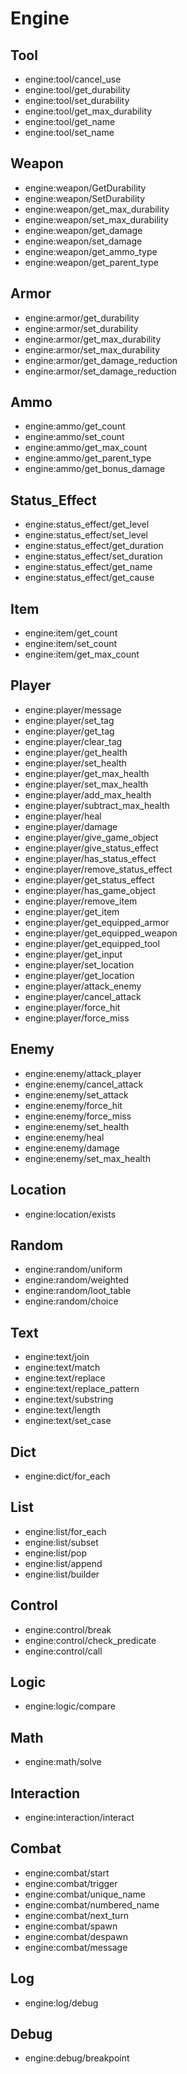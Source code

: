 # Engine
## Tool
- engine:tool/cancel_use
- engine:tool/get_durability
- engine:tool/set_durability
- engine:tool/get_max_durability
- engine:tool/get_name
- engine:tool/set_name
## Weapon
- engine:weapon/GetDurability
- engine:weapon/SetDurability
- engine:weapon/get_max_durability
- engine:weapon/set_max_durability
- engine:weapon/get_damage
- engine:weapon/set_damage
- engine:weapon/get_ammo_type
- engine:weapon/get_parent_type
## Armor
- engine:armor/get_durability
- engine:armor/set_durability
- engine:armor/get_max_durability
- engine:armor/set_max_durability
- engine:armor/get_damage_reduction
- engine:armor/set_damage_reduction
## Ammo
- engine:ammo/get_count
- engine:ammo/set_count
- engine:ammo/get_max_count
- engine:ammo/get_parent_type
- engine:ammo/get_bonus_damage
## Status_Effect
- engine:status_effect/get_level
- engine:status_effect/set_level
- engine:status_effect/get_duration
- engine:status_effect/set_duration
- engine:status_effect/get_name
- engine:status_effect/get_cause
## Item
- engine:item/get_count
- engine:item/set_count
- engine:item/get_max_count
## Player
- engine:player/message
- engine:player/set_tag
- engine:player/get_tag
- engine:player/clear_tag
- engine:player/get_health
- engine:player/set_health
- engine:player/get_max_health
- engine:player/set_max_health
- engine:player/add_max_health
- engine:player/subtract_max_health
- engine:player/heal
- engine:player/damage
- engine:player/give_game_object
- engine:player/give_status_effect
- engine:player/has_status_effect
- engine:player/remove_status_effect
- engine:player/get_status_effect
- engine:player/has_game_object
- engine:player/remove_item
- engine:player/get_item
- engine:player/get_equipped_armor
- engine:player/get_equipped_weapon
- engine:player/get_equipped_tool
- engine:player/get_input
- engine:player/set_location
- engine:player/get_location
- engine:player/attack_enemy
- engine:player/cancel_attack
- engine:player/force_hit
- engine:player/force_miss
## Enemy
- engine:enemy/attack_player
- engine:enemy/cancel_attack
- engine:enemy/set_attack
- engine:enemy/force_hit
- engine:enemy/force_miss
- engine:enemy/set_health
- engine:enemy/heal
- engine:enemy/damage
- engine:enemy/set_max_health
## Location
- engine:location/exists
## Random
- engine:random/uniform
- engine:random/weighted
- engine:random/loot_table
- engine:random/choice
## Text
- engine:text/join
- engine:text/match
- engine:text/replace
- engine:text/replace_pattern
- engine:text/substring
- engine:text/length
- engine:text/set_case
## Dict
- engine:dict/for_each
## List
- engine:list/for_each
- engine:list/subset
- engine:list/pop
- engine:list/append
- engine:list/builder
## Control
- engine:control/break
- engine:control/check_predicate
- engine:control/call
## Logic
- engine:logic/compare
## Math
- engine:math/solve
## Interaction
- engine:interaction/interact
## Combat
- engine:combat/start
- engine:combat/trigger
- engine:combat/unique_name
- engine:combat/numbered_name
- engine:combat/next_turn
- engine:combat/spawn
- engine:combat/despawn
- engine:combat/message
## Log
- engine:log/debug
## Debug
- engine:debug/breakpoint

